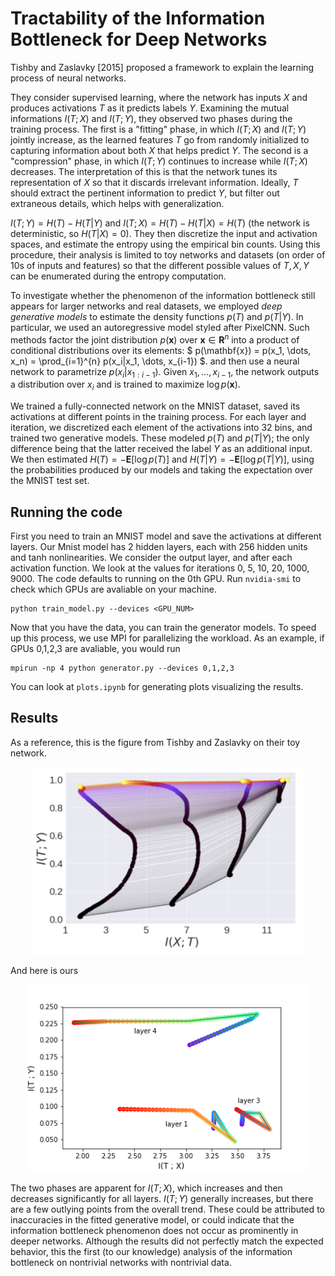 # Tractability of the Information Bottleneck for Deep Networks

Tishby and Zaslavky [2015] proposed a framework to explain the learning process of neural networks. 

They consider supervised learning, where the network has inputs $X$ and produces activations $T$ as it predicts labels $Y$.
Examining the mutual informations $I(T;X)$ and $I(T;Y)$, they observed two phases during the training process. 
The first is a "fitting" phase, in which $I(T;X)$ and $I(T;Y)$ jointly increase, as the learned features $T$ go from randomly initialized to capturing information about both $X$ that helps predict $Y$.
The second is a "compression" phase, in which $I(T;Y)$ continues to increase while $I(T;X)$ decreases.
The interpretation of this is that the network tunes its representation of $X$ so that it discards irrelevant information. Ideally, $T$ should extract the pertinent information to predict $Y$, but filter out extraneous details, which helps with generalization.

$I(T;Y) = H(T) - H(T|Y)$ and $I(T;X) = H(T) - H(T|X) = H(T)$ (the network is deterministic, so $H(T|X) = 0$).
They then discretize the input and activation spaces, and estimate the entropy using the empirical bin counts.
Using this procedure, their analysis is limited to toy networks and datasets (on order of 10s of inputs and features) so that the different possible values of $T, X, Y$ can be enumerated during the entropy computation.

To investigate whether the phenomenon of the information bottleneck still appears for larger networks and real datasets, we employed *_deep generative models_* to estimate the density functions $p(T)$ and $p(T|Y)$.
In particular, we used an autoregressive model styled after PixelCNN. Such methods factor the joint distribution $p(\mathbf{x})$ over $\mathbf{x} \in \mathbf{R}^n$ into a product of conditional distributions over its elements:
$ p(\mathbf{x}) = p(x_1, \dots, x_n) = \prod_{i=1}^{n} p(x_i|x_1, \dots, x_{i-1}) $.
and then use a neural network to parametrize $p(x_i|x_{1:i-1})$. Given $x_1, \dots, x_{i-1}$, the network outputs a distribution over $x_i$ and is trained to maximize $\log p(\mathbf{x})$.

We trained a fully-connected network on the MNIST dataset, saved its activations at different points in the training process.
For each layer and iteration, we discretized each element of the activations into 32 bins, and trained two generative models. These modeled $p(T)$ and $p(T|Y)$; the only difference being that the latter received the label $Y$ as an additional input.
We then estimated $H(T) = -\mathbf{E}[\log p(T)]$ and $H(T|Y) = - \mathbf{E}[\log p(T|Y)]$, using the probabilities produced by our models and taking the expectation over the MNIST test set.

## Running the code
First you need to train an MNIST model and save the activations at different layers. Our Mnist model has 2 hidden layers, each with 256 hidden units and tanh nonlinearities. We consider the output layer, and after each activation function. We look at the values for iterations 0, 5, 10, 20, 1000, 9000. The code defaults to running on the 0th GPU. Run ```nvidia-smi``` to check which GPUs are avaliable on your machine.
```
python train_model.py --devices <GPU_NUM>
```
Now that you have the data, you can train the generator models. To speed up this process, we use MPI for parallelizing the workload. As an example, if GPUs 0,1,2,3 are avaliable, you would run
```
mpirun -np 4 python generator.py --devices 0,1,2,3
```

You can look at ```plots.ipynb``` for generating plots visualizing the results.

## Results

As a reference, this is the figure from Tishby and Zaslavky on their toy network.
<p align="center">
    <img src="assets/theirs.png" height="300">
</p>
And here is ours
<p align="center">
    <img src="assets/ours.png" height="300">
</p>

The two phases are apparent for $I(T;X)$, which increases and then decreases significantly for all layers. $I(T;Y)$ generally increases, but there are a few outlying points from the overall trend. These could be attributed to inaccuracies in the fitted generative model, or could indicate that the information bottleneck phenomenon does not occur as prominently in deeper networks.
Although the results did not perfectly match the expected behavior, this the first (to our knowledge) analysis of the information bottleneck on nontrivial networks with nontrivial data.


